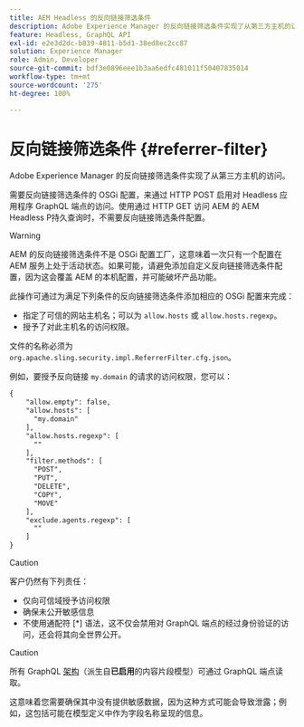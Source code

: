 ```yaml
---
title: AEM Headless 的反向链接筛选条件
description: Adobe Experience Manager 的反向链接筛选条件实现了从第三方主机的访问。对于 Headless 应用程序，需要反向链接筛选条件的 OSGi 配置来启用对 GraphQL 端点的访问。
feature: Headless, GraphQL API
exl-id: e2e3d2dc-b839-4811-b5d1-38ed8ec2cc87
solution: Experience Manager
role: Admin, Developer
source-git-commit: bdf3e0896eee1b3aa6edfc481011f50407835014
workflow-type: tm+mt
source-wordcount: '275'
ht-degree: 100%

---
```


# 反向链接筛选条件 {#referrer-filter}

Adobe Experience Manager 的反向链接筛选条件实现了从第三方主机的访问。

需要反向链接筛选条件的 OSGi 配置，来通过 HTTP POST 启用对 Headless 应用程序 GraphQL 端点的访问。使用通过 HTTP GET 访问 AEM 的 AEM Headless P持久查询时，不需要反向链接筛选条件配置。

>[!WARNING]
> AEM 的反向链接筛选条件不是 OSGi 配置工厂，这意味着一次只有一个配置在 AEM 服务上处于活动状态。如果可能，请避免添加自定义反向链接筛选条件配置，因为这会覆盖 AEM 的本机配置，并可能破坏产品功能。

此操作可通过为满足下列条件的反向链接筛选条件添加相应的 OSGi 配置来完成：

* 指定了可信的网站主机名；可以为 `allow.hosts` 或 `allow.hosts.regexp`。
* 授予了对此主机名的访问权限。

文件的名称必须为 `org.apache.sling.security.impl.ReferrerFilter.cfg.json`。

例如，要授予反向链接 `my.domain` 的请求的访问权限，您可以：

```xml
{
    "allow.empty": false,
    "allow.hosts": [
      "my.domain"
    ],
    "allow.hosts.regexp": [
      ""
    ],
    "filter.methods": [
      "POST",
      "PUT",
      "DELETE",
      "COPY",
      "MOVE"
    ],
    "exclude.agents.regexp": [
      ""
    ]
}
```

>[!CAUTION]
>
>客户仍然有下列责任：
>
>* 仅向可信域授予访问权限
>* 确保未公开敏感信息
>* 不使用通配符 [*] 语法，这不仅会禁用对 GraphQL 端点的经过身份验证的访问，还会将其向全世界公开。

>[!CAUTION]
>
>所有 GraphQL [架构](#schema-generation)（派生自&#x200B;**已启用**&#x200B;的内容片段模型）可通过 GraphQL 端点读取。
>
>这意味着您需要确保其中没有提供敏感数据，因为这种方式可能会导致泄露；例如，这包括可能在模型定义中作为字段名称呈现的信息。
